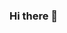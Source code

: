 ### Hi there 👋

<!--
**Danielauler/danielauler** is a ✨ _special_ ✨ repository because its `README.md` (this file) appears on your GitHub profile.

- 🔭 I’m currently working on embedded system with Python, C, C++, and in FrontEnd project with VueJS
- 🌱 I’m currently learning VueJS
- 👯 I’m looking to collaborate on Python and JS projects
- 🤔 I’m looking for help with multitasking on Python
- 💬 Ask me about React/React Native
- 📫 How to reach me: danielauler7@gmail.com
- 😄 Pronouns: He/His
- ⚡ Fun fact: I love to play CSGO
-->
